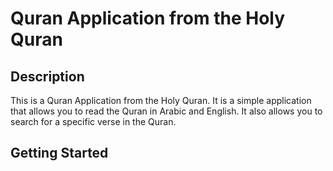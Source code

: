 # Quran Application from the Holy Quran

## Description

This is a Quran Application from the Holy Quran. It is a simple application that allows you to read the Quran in Arabic and English. It also allows you to search for a specific verse in the Quran.

## Getting Started

